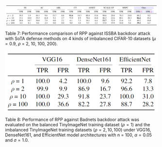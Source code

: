 ![](Table1.png)

Table 7: Performance comparison of RPP against ISSBA backdoor attack with SoTA defense methods on 4 kinds of imbalanced CIFAR-10 datasets ($\mu=0.9$, $\rho$ = 2, 10, 100, 200).

![](Table2.png)

Table 8: Performance of RPP against Badnets backdoor attack was evaluated on the balanced TinyImageNet training dataset $(\rho = 1)$ and the imbalanced TinyImageNet training datasets $(\rho = 2, 10, 100)$ under VGG16, DenseNet161, and EfficientNet model architectures with n = 100, $\alpha = 0.05$ and $\sigma = 1.0$.

